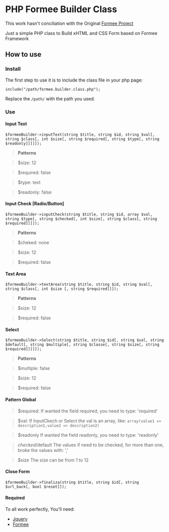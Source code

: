 # PHP Formee Builder Class

This work hasn't conciliation with the Original [Formee Project](http://formee.org/)

Just a simple PHP class to Build xHTML and CSS Form based on Formee Framework

## How to use
### Install
The first step to use it is to include the class file in your php page:

`include("/path/formee.builder.class.php");`

Replace the `/path/` with the path you used.

### Use
#### Input Text
`$formeeBuilder->inputText(string $title, string $id, string $val[, string $class[, int $size[, string $required[, string $type[, string $readonly]]]]]);`

>**Patterns** 

>$size: 12

>$required: false

>$type: text

>$readonly: false

#### Input Check [Radio/Button]
`$formeeBuilder->inputCheck(string $title, string $id, array $val, string $type[, string $checked[, int $size[, string $class[, string $required]]]]);`
>**Patterns** 

>$cheked: none

>$size: 12

>$required: false

#### Text Area
`$formeeBuilder->textArea(string $title, string $id, string $val[, string $class[, int $size [, string $required]]]);`
>**Patterns** 

>$size: 12

>$required: false


#### Select
`$formeeBuilder->Select(string $title, string $id[, string $val, string $default[, string $multiple[, string $classe[, string $size[, string $required]]]]]);`
>**Patterns** 

>$multiple: false

>$size: 12

>$required: false

#### Pattern Global

>$required:
>If wanted the field required, you need to type: 'required'

>$val:
>If InputCkech or Select the val is an array, like:
>`array(value1 => description1,value2 => description2)`

>$readonly
>If wanted the field readonly, you need to type: 'readonly'

>$checked/$default
>The values if need to be checked, for more than one, broke the values with: ','

>$size
>The size can be from 1 to 12

#### Close Form
`$formeeBuilder->finaliza(string $title, string $id[, string $url_back[, bool $reset]]);`

#### Required
To all work perfectly, You'll need:

* [Jquery](http://jquery.com/)
* [Formee](http://formee.org/)